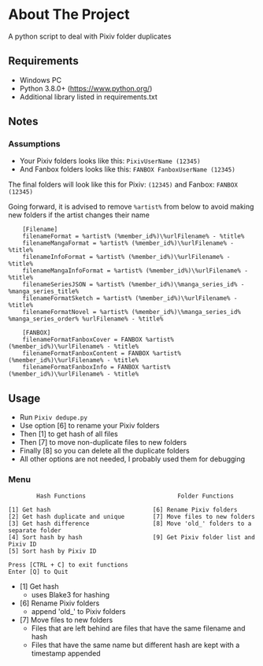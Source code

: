 # About The Project

A python script to deal with Pixiv folder duplicates

## Requirements

- Windows PC
- Python 3.8.0+ (https://www.python.org/)
- Additional library listed in requirements.txt

## Notes

### Assumptions

- Your Pixiv folders looks like this: `PixivUserName (12345)`
- And Fanbox folders looks like this: `FANBOX FanboxUserName (12345)`

The final folders will look like this for Pixiv: `(12345)` and Fanbox: `FANBOX (12345)`

Going forward, it is advised to remove `%artist%` from below to avoid making new folders if the artist changes their name

        [Filename]
        filenameFormat = %artist% (%member_id%)\%urlFilename% - %title%
        filenameMangaFormat = %artist% (%member_id%)\%urlFilename% - %title%
        filenameInfoFormat = %artist% (%member_id%)\%urlFilename% - %title%
        filenameMangaInfoFormat = %artist% (%member_id%)\%urlFilename% - %title%
        filenameSeriesJSON = %artist% (%member_id%)\%manga_series_id% - %manga_series_title%
        filenameFormatSketch = %artist% (%member_id%)\%urlFilename% - %title%
        filenameFormatNovel = %artist% (%member_id%)\%manga_series_id% %manga_series_order% %urlFilename% - %title%

        [FANBOX]
        filenameFormatFanboxCover = FANBOX %artist% (%member_id%)\%urlFilename% - %title%
        filenameFormatFanboxContent = FANBOX %artist% (%member_id%)\%urlFilename% - %title%
        filenameFormatFanboxInfo = FANBOX %artist% (%member_id%)\%urlFilename% - %title%

## Usage

- Run `Pixiv dedupe.py`
- Use option [6] to rename your Pixiv folders
- Then [1] to get hash of all files
- Then [7] to move non-duplicate files to new folders
- Finally [8] so you can delete all the duplicate folders
- All other options are not needed, I probably used them for debugging

### Menu

            Hash Functions                          Folder Functions

    [1] Get hash                             [6] Rename Pixiv folders
    [2] Get hash duplicate and unique        [7] Move files to new folders
    [3] Get hash difference                  [8] Move 'old_' folders to a separate folder
    [4] Sort hash by hash                    [9] Get Pixiv folder list and Pixiv ID
    [5] Sort hash by Pixiv ID

    Press [CTRL + C] to exit functions
    Enter [Q] to Quit

- [1] Get hash
  - uses Blake3 for hashing
- [6] Rename Pixiv folders
  - append 'old_' to Pixiv folders
- [7] Move files to new folders
  - Files that are left behind are files that have the same filename and hash
  - Files that have the same name but different hash are kept with a timestamp appended

